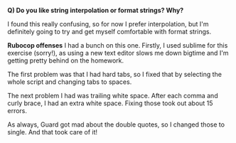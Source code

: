 **Q) Do you like string interpolation or format strings?  Why?**

I found this really confusing, so for now I prefer interpolation, but I'm definitely going to try and get myself comfortable with format strings. 

**Rubocop offenses**
I had a bunch on this one. Firstly, I used sublime for this exercise (sorry!), as using a new text editor slows me down bigtime and I'm getting pretty behind on the homework. 

The first problem was that I had hard tabs, so I fixed that by selecting the whole script and changing tabs to spaces. 

The next problem I had was trailing white space. After each comma and curly brace, I had an extra white space. Fixing those took out about 15 errors. 

As always, Guard got mad about the double quotes, so I changed those to single. And that took care of it!
